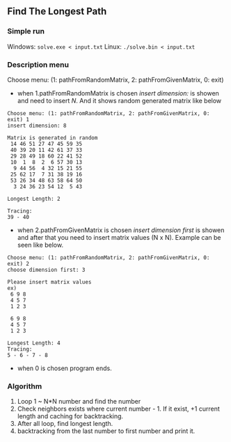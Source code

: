 ## Find The Longest Path

### Simple run
Windows: `solve.exe < input.txt`
Linux: `./solve.bin < input.txt`

### Description menu
Choose menu: (1: pathFromRandomMatrix, 2: pathFromGivenMatrix, 0: exit)
- when 1.pathFromRandomMatrix is chosen
*insert dimension:* is showen and need to insert *N*.
And it shows random generated matrix like below
```
Choose menu: (1: pathFromRandomMatrix, 2: pathFromGivenMatrix, 0: exit) 1
insert dimension: 8

Matrix is generated in random
 14 46 51 27 47 45 59 35
 40 39 20 11 42 61 37 33
 29 28 49 18 60 22 41 52
 10  1  8  2  6 57 30 13
  9 44 56  4 32 15 21 55
 25 62 17  7 31 38 19 16
 53 26 34 48 63 58 64 50
  3 24 36 23 54 12  5 43

Longest Length: 2

Tracing:
39 - 40
```

- when 2.pathFromGivenMatrix is chosen
*insert dimension first* is showen and after that you need to insert matrix values (N x N).
Example can be seen like below.

```
Choose menu: (1: pathFromRandomMatrix, 2: pathFromGivenMatrix, 0: exit) 2
choose dimension first: 3

Please insert matrix values
ex)
 6 9 8
 4 5 7
 1 2 3

 6 9 8
 4 5 7
 1 2 3

Longest Length: 4
Tracing:
5 - 6 - 7 - 8
```

- when 0 is chosen program ends.

### Algorithm
1. Loop 1 ~ N*N number and find the number
2. Check neighbors exists where current number - 1. If it exist, +1 current length and caching for backtracking.
3. After all loop, find longest length.
4. backtracking from the last number to first number and print it.



